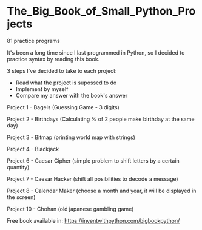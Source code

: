 # The_Big_Book_of_Small_Python_Projects
81 practice programs

It's been a long time since I last programmed in Python, so I decided to practice syntax by reading this book.

3 steps I've decided to take to each project:
  - Read what the project is supossed to do
  - Implement by myself
  - Compare my answer with the book's answer

Project 1 - Bagels (Guessing Game - 3 digits)

Project 2 - Birthdays (Calculating % of 2 people make birthday at the same day)

Project 3 - Bitmap (printing world map with strings)

Project 4 - Blackjack 

Project 6 - Caesar Cipher (simple problem to shift letters by a certain quantity)

Project 7 - Caesar Hacker (shift all posibilities to decode a message)

Project 8 - Calendar Maker (choose a month and year, it will be displayed in the screen)

Project 10 - Chohan (old japanese gambling game)

Free book available in: https://inventwithpython.com/bigbookpython/


